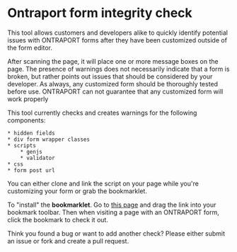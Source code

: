 Ontraport form integrity check
====================

This tool allows customers and developers alike to quickly identify potential issues with ONTRAPORT forms after they have been customized outside of the form editor. 

After scanning the page, it will place one or more message boxes on the page. The presence of warnings does not necessarily indicate that a form is broken, but rather points out issues that should be considered by your developer. As always, any customized form should be thoroughly tested before use. ONTRAPORT can not guarantee that any customized form will work properly

This tool currently checks and creates warnings for the following components:

    * hidden fields
    * div form wrapper classes
    * scripts
        * genjs
        * validator
    * css
    * form post url

You can either clone and link the script on your page while you're customizing your form or grab the bookmarklet.

To "install" the **bookmarklet**. Go to [this page](https://rawgit.com/Ontraport/form-integrity-check/master/bookmarklet.html) and drag the link into your bookmark toolbar. Then when visiting a page with an ONTRAPORT form, click the bookmark to check it out.

Think you found a bug or want to add another check? Please either submit an issue or fork and create a pull request.



